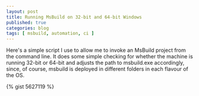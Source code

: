 ```yaml
---
layout: post
title: Running MsBuild on 32-bit and 64-bit Windows
published: true
categories: blog
tags: [ msbuild, automation, ci ]
---
```


Here's a simple script I use to allow me to invoke an MsBuild project from 
the command line. It does some simple checking for whether the machine is 
running 32-bit or 64-bit and adjusts the path to msbuild.exe accordingly, 
since, of course, msbuild is deployed in different folders in each flavour 
of the OS.

{% gist 5627119 %}

